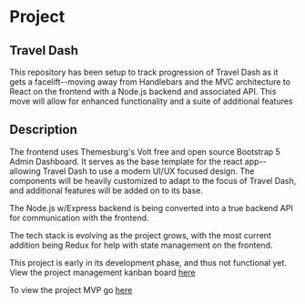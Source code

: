 # Project

## Travel Dash

This repository has been setup to track progression of Travel Dash as it gets a facelift--moving away from Handlebars and the MVC architecture to React on the frontend with a Node.js backend and associated API. This move will allow for enhanced functionality and a suite of additional features

## Description

The frontend uses Themesburg's Volt free and open source Bootstrap 5 Admin Dashboard. It serves as the base template for the react app--allowing Travel Dash to use a modern UI/UX focused design. The components will be heavily customized to adapt to the focus of Travel Dash, and additional features will be added on to its base. 

The Node.js w/Express backend is being converted into a true backend API for communication with the frontend. 

The tech stack is evolving as the project grows, with the most current addition being Redux for help with state management on the frontend. 

This project is early in its development phase, and thus not functional yet. View the project management kanban board [here](https://github.com/users/JeremySeckinger/projects/1)

To view the project MVP go [here](https://github.com/JeremySeckinger/Travel-Dash)


